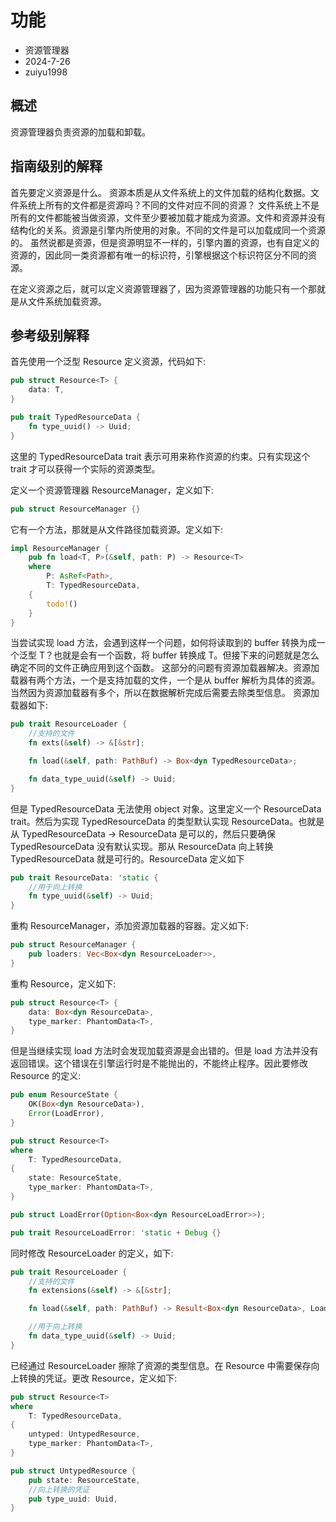 # 功能

- 资源管理器
- 2024-7-26
- zuiyu1998

## 概述

资源管理器负责资源的加载和卸载。

## 指南级别的解释

首先要定义资源是什么。
资源本质是从文件系统上的文件加载的结构化数据。文件系统上所有的文件都是资源吗？不同的文件对应不同的资源？
文件系统上不是所有的文件都能被当做资源，文件至少要被加载才能成为资源。文件和资源并没有结构化的关系。资源是引擎内所使用的对象。不同的文件是可以加载成同一个资源的。
虽然说都是资源，但是资源明显不一样的，引擎内置的资源，也有自定义的资源的，因此同一类资源都有唯一的标识符，引擎根据这个标识符区分不同的资源。

在定义资源之后，就可以定义资源管理器了，因为资源管理器的功能只有一个那就是从文件系统加载资源。

## 参考级别解释

首先使用一个泛型 Resource 定义资源，代码如下:

```rust
pub struct Resource<T> {
    data: T,
}

pub trait TypedResourceData {
    fn type_uuid() -> Uuid;
}

```

这里的 TypedResourceData trait 表示可用来称作资源的约束。只有实现这个 trait 才可以获得一个实际的资源类型。

定义一个资源管理器 ResourceManager，定义如下:

```rust
pub struct ResourceManager {}

```

它有一个方法，那就是从文件路径加载资源。定义如下:

```rust
impl ResourceManager {
    pub fn load<T, P>(&self, path: P) -> Resource<T>
    where
        P: AsRef<Path>,
        T: TypedResourceData,
    {
        todo!()
    }
}
```

当尝试实现 load 方法，会遇到这样一个问题，如何将读取到的 buffer 转换为成一个泛型 T？也就是会有一个函数，将 buffer 转换成 T。但接下来的问题就是怎么确定不同的文件正确应用到这个函数。
这部分的问题有资源加载器解决。资源加载器有两个方法，一个是支持加载的文件，一个是从 buffer 解析为具体的资源。当然因为资源加载器有多个，所以在数据解析完成后需要去除类型信息。
资源加载器如下:

```rust
pub trait ResourceLoader {
    //支持的文件
    fn exts(&self) -> &[&str];

    fn load(&self, path: PathBuf) -> Box<dyn TypedResourceData>;

    fn data_type_uuid(&self) -> Uuid;
}

```

但是 TypedResourceData 无法使用 object 对象。这里定义一个 ResourceData trait。然后为实现 TypedResourceData 的类型默认实现 ResourceData。也就是从 TypedResourceData -> ResourceData 是可以的，然后只要确保 TypedResourceData 没有默认实现。那从 ResourceData 向上转换 TypedResourceData 就是可行的。ResourceData 定义如下

```rust
pub trait ResourceData: 'static {
    //用于向上转换
    fn type_uuid(&self) -> Uuid;
}
```

重构 ResourceManager，添加资源加载器的容器。定义如下:

```rust
pub struct ResourceManager {
    pub loaders: Vec<Box<dyn ResourceLoader>>,
}

```

重构 Resource，定义如下:

```rust
pub struct Resource<T> {
    data: Box<dyn ResourceData>,
    type_marker: PhantomData<T>,
}
```

但是当继续实现 load 方法时会发现加载资源是会出错的。但是 load 方法并没有返回错误。这个错误在引擎运行时是不能抛出的，不能终止程序。因此要修改 Resource 的定义:

```rust
pub enum ResourceState {
    OK(Box<dyn ResourceData>),
    Error(LoadError),
}

pub struct Resource<T>
where
    T: TypedResourceData,
{
    state: ResourceState,
    type_marker: PhantomData<T>,
}

pub struct LoadError(Option<Box<dyn ResourceLoadError>>);

pub trait ResourceLoadError: 'static + Debug {}

```

同时修改 ResourceLoader 的定义，如下:

```rust
pub trait ResourceLoader {
    //支持的文件
    fn extensions(&self) -> &[&str];

    fn load(&self, path: PathBuf) -> Result<Box<dyn ResourceData>, LoadError>;

    //用于向上转换
    fn data_type_uuid(&self) -> Uuid;
}
```

已经通过 ResourceLoader 擦除了资源的类型信息。在 Resource 中需要保存向上转换的凭证。更改 Resource，定义如下:

```rust
pub struct Resource<T>
where
    T: TypedResourceData,
{
    untyped: UntypedResource,
    type_marker: PhantomData<T>,
}

pub struct UntypedResource {
    pub state: ResourceState,
    //向上转换的凭证
    pub type_uuid: Uuid,
}
```
